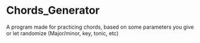# Chords_Generator
A program made for practicing chords, based on some parameters you give or let randomize (Major/minor, key, tonic, etc)
